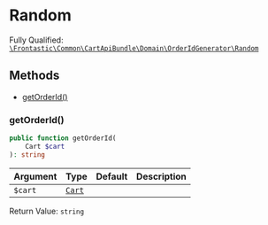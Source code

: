#  Random

Fully Qualified: [`\Frontastic\Common\CartApiBundle\Domain\OrderIdGenerator\Random`](../../../../../src/php/CartApiBundle/Domain/OrderIdGenerator/Random.php)

## Methods

* [getOrderId()](#getorderid)

### getOrderId()

```php
public function getOrderId(
    Cart $cart
): string
```

Argument|Type|Default|Description
--------|----|-------|-----------
`$cart`|[`Cart`](../Cart.md)||

Return Value: `string`

